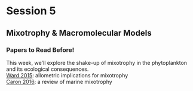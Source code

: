 # Session 5
## Mixotrophy & Macromolecular Models

<div class="panel panel-primary">
  <div class="panel-heading">
    <h3 class="panel-title">Papers to Read Before!</h3>
  </div>
  <div class="panel-body">
      This week, we'll explore the shake-up of mixotrophy in the phytoplankton and its ecological consequences.<br>
      <a href="https://2021-phyto-phys.readthedocs.io/en/latest/_literature/session5/ward2015.pdf">Ward 2015</a>: allometric implications for mixotrophy<br>
      <a href="https://2021-phyto-phys.readthedocs.io/en/latest/_literature/session5/caron2016.pdf">Caron 2016</a>: a review of marine mixotrophy
  </div>
</div>
